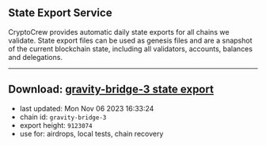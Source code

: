 ## State Export Service
CryptoCrew provides automatic daily state exports for all chains we validate. State export files can be used as genesis files and are a snapshot of the current blockchain state, including all validators, accounts, balances and delegations.

---
**Download: [gravity-bridge-3 state export](https://dl.ccvalidators.com/SERVICE/gravitybridge/gravity-bridge-3_export_9123074.json)**
---

- last updated: Mon Nov 06 2023 16:33:24
- chain id: `gravity-bridge-3`
- export height: `9123074`
- use for: airdrops, local tests, chain recovery
